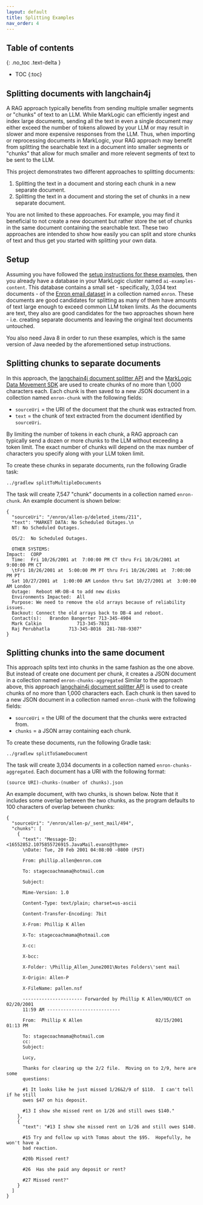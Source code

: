 ```yaml
---
layout: default
title: Splitting Examples
nav_order: 4
---
```


## Table of contents
{: .no_toc .text-delta }

- TOC
{:toc}

## Splitting documents with langchain4j

A RAG approach typically benefits from sending multiple smaller segments or "chunks" of text to an LLM. While MarkLogic
can efficiently ingest and index large documents, sending all the text in even a single document may either exceed
the number of tokens allowed by your LLM or may result in slower and more expensive responses from the LLM. Thus,
when importing or reprocessing documents in MarkLogic, your RAG approach may benefit from splitting the searchable
text in a document into smaller segments or "chunks" that allow for much smaller and more relevent segments of text
to be sent to the LLM.

This project demonstrates two different approaches to splitting documents:

1. Splitting the text in a document and storing each chunk in a new separate document.
2. Splitting the text in a document and storing the set of chunks in a new separate document.

You are not limited to these approaches. For example, you may find it beneficial to not create a new document but
rather store the set of chunks in the same document containing the searchable text. These two approaches are intended
to show how easily you can split and store chunks of text and thus get you started with splitting your own data.

## Setup

Assuming you have followed the [setup instructions for these examples](../setup/README.md), then you already have a
database in your MarkLogic cluster named `ai-examples-content`. This database contains a small set - specifically,
3,034 text documents - of the
[Enron email dataset](https://www.loc.gov/item/2018487913/) in a collection named `enron`. These documents are good
candidates for splitting as many of them have amounts of text large enough to exceed common LLM token limits. As the
documents are text, they also are good candidates for the two approaches shown here - i.e. creating separate documents
and leaving the original text documents untouched.

You also need Java 8 in order to run these examples, which is the same version of Java needed by the aforementioned
setup instructions.

## Splitting chunks to separate documents

In this approach, the [langchain4j document splitter API](https://docs.langchain4j.dev/tutorials/rag#document-splitter)
and the [MarkLogic Data Movement SDK](https://docs.marklogic.com/guide/java/data-movement)
are used to create chunks of no more than 1,000 characters each. Each chunk is then saved to a new JSON document in a
collection named `enron-chunk` with the following fields:

- `sourceUri` = the URI of the document that the chunk was extracted from.
- `text` = the chunk of text extracted from the document identified by `sourceUri`.

By limiting the number of tokens in each chunk, a RAG approach can typically send a dozen or more chunks to the LLM
without exceeding a token limit. The exact number of chunks will depend on the max number of characters you specify
along with your LLM token limit.

To create these chunks in separate documents, run the following Gradle task:

    ../gradlew splitToMultipleDocuments

The task will create 7,547 "chunk" documents in a collection named `enron-chunk`. An example document is shown below:

```
{
  "sourceUri": "/enron/allen-p/deleted_items/211",
  "text": "MARKET DATA: No Scheduled Outages.\n
  NT: No Scheduled Outages.

  OS/2:  No Scheduled Outages.

  OTHER SYSTEMS:
Impact:  CORP
  Time:  Fri 10/26/2001 at  7:00:00 PM CT thru Fri 10/26/2001 at  9:00:00 PM CT
  \tFri 10/26/2001 at  5:00:00 PM PT thru Fri 10/26/2001 at  7:00:00 PM PT
  Sat 10/27/2001 at  1:00:00 AM London thru Sat 10/27/2001 at  3:00:00 AM London
  Outage:  Reboot HR-DB-4 to add new disks
  Environments Impacted:  All
  Purpose: We need to remove the old arrays because of reliability issues.
  Backout: Connect the old arrays back to DB-4 and reboot.
  Contact(s): 	Brandon Bangerter 713-345-4904
  Mark Calkin             713-345-7831
  Raj Perubhatla       713-345-8016  281-788-9307"
}
```

## Splitting chunks into the same document

This approach splits text into chunks in the same fashion as the one above. But instead of create one document per
chunk, it creates a JSON document in a collection named `enron-chunks-aggregated`
Similar to the approach above, this approach [langchain4j document splitter API](https://docs.langchain4j.dev/tutorials/rag#document-splitter)
is used to create chunks of no more than 1,000 characters each. Each chunk is then saved to a new JSON document in a
collection named `enron-chunk` with the following fields:

- `sourceUri` = the URI of the document that the chunks were extracted from.
- `chunks` = a JSON array containing each chunk.

To create these documents, run the following Gradle task:

    ../gradlew splitToSameDocument

The task will create 3,034 documents in a collection named `enron-chunks-aggregated`. Each document has a URI with the
following format:

    (source URI)-chunks-(number of chunks).json

An example document, with two chunks, is shown below. Note that it includes some overlap between the two chunks,
as the program defaults to 100 characters of overlap between chunks:

```
{
  "sourceUri": "/enron/allen-p/_sent_mail/494",
  "chunks": [
    {
      "text": "Message-ID: <16552852.1075855726915.JavaMail.evans@thyme>
      \nDate: Tue, 20 Feb 2001 04:08:00 -0800 (PST)

      From: phillip.allen@enron.com

      To: stagecoachmama@hotmail.com

      Subject:

      Mime-Version: 1.0

      Content-Type: text/plain; charset=us-ascii

      Content-Transfer-Encoding: 7bit

      X-From: Phillip K Allen

      X-To: stagecoachmama@hotmail.com

      X-cc:

      X-bcc:

      X-Folder: \Phillip_Allen_June2001\Notes Folders\'sent mail

      X-Origin: Allen-P

      X-FileName: pallen.nsf

      ---------------------- Forwarded by Phillip K Allen/HOU/ECT on 02/20/2001
      11:59 AM ---------------------------

      From:  Phillip K Allen                           02/15/2001 01:13 PM

      To: stagecoachmama@hotmail.com
      cc:
      Subject:

      Lucy,

      Thanks for clearing up the 2/2 file.  Moving on to 2/9, here are some
      questions:

      #1 It looks like he just missed 1/26&2/9 of $110.  I can't tell if he still 
      owes $47 on his deposit.

      #13 I show she missed rent on 1/26 and still owes $140."
    },
    {
      "text": "#13 I show she missed rent on 1/26 and still owes $140.

      #15 Try and follow up with Tomas about the $95.  Hopefully, he won't have a 
      bad reaction.

      #20b Missed rent?

      #26  Has she paid any deposit or rent?

      #27 Missed rent?"
    }
  ]
}
```

